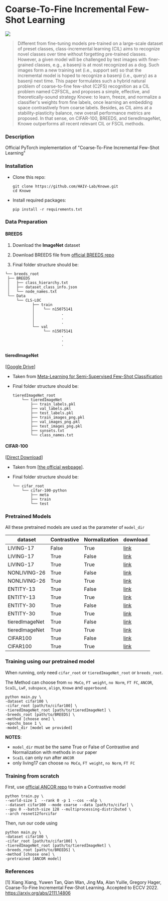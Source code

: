 # Coarse-To-Fine Incremental Few-Shot Learning

<a href="https://arxiv.org/abs/2111.14806">![](https://img.shields.io/badge/arxiv-2111.14806-red.svg)</a>

> Different from fine-tuning models pre-trained on a large-scale dataset of preset classes, class-incremental learning (CIL) aims to recognize novel classes over time without forgetting pre-trained classes. However, a given model will be challenged by test images with finer-grained classes, e.g., a basenji is at most recognized as a dog. Such images form a new training set (i.e., support set) so that the incremental model is hoped to recognize a basenji (i.e., query) as a basenji next time. This paper formulates such a hybrid natural problem of coarse-to-fine few-shot (C2FS) recognition as a CIL problem named C2FSCIL, and proposes a simple, effective, and theoretically-sound strategy Knowe: to learn, freeze, and normalize a classifier's weights from fine labels, once learning an embedding space contrastively from coarse labels. Besides, as CIL aims at a stability-plasticity balance, new overall performance metrics are proposed. In that sense, on CIFAR-100, BREEDS, and tieredImageNet, Knowe outperforms all recent relevant CIL or FSCIL methods.

### Description

Official PyTorch implementation of "Coarse-To-Fine Incremental Few-Shot Learning"

### Installation

- Clone this repo:
  
  ```
  git clone https://github.com/HAIV-Lab/Knowe.git
  cd Knowe
  ```
  
- Install required packages:
  
  ```
  pip install -r requirements.txt
  ```
  

### Data Preparation

#### BREEDS

1. Download the **ImageNet** dataset
  
2. Download BREEDS file from [official BREEDS repo](https://github.com/MadryLab/BREEDS-Benchmarks/blob/master/Constructing%20BREEDS%20datasets.ipynb)
  
3. Final folder structure should be:
  
  ```
  └── breeds_root
   ├── BREEDS
   │   ├── class_hierarchy.txt
   │   ├── dataset_class_info.json
   │   └── node_names.txt
   └── Data
       └── CLS-LOC
              ├── train
              │    └── n15075141
              │            .
              │            .
              │            .
              └── val
                   └── n15075141
                           .
                           .
                           .
  ```
  
  #### tieredImageNet
  
  [[Google Drive](https://drive.google.com/open?id=1g1aIDy2Ar_MViF2gDXFYDBTR-HYecV07)]
  

- Taken from [Meta-Learning for Semi-Supervised Few-Shot Classification](https://github.com/renmengye/few-shot-ssl-public)
  
- Final folder structure should be:
  
  ```
  tieredImageNet_root
      └── tieredImageNet
          ├── train_labels.pkl
          ├── val_labels.pkl
          ├── test_labels.pkl
          ├── train_images_png.pkl
          ├── val_images_png.pkl
          ├── test_images_png.pkl
          ├── synsets.txt
          └── class_names.txt
  ```
  

#### CIFAR-100

[[Direct Download](https://www.cs.toronto.edu/~kriz/cifar-100-python.tar.gz)]

- Taken from [[the official webpage](https://www.cs.toronto.edu/~kriz/cifar.html)].
  
- Final folder structure should be:
  
  ```
  └── cifar_root
      └── cifar-100-python
          ├── meta
          ├── train
          └── test
  ```
  

### Pretrained Models

All these pretrained models are used as the parameter of `model_dir`

| dataset | Contrastive | Normalization | download |
| --- | --- | --- | --- |
| LIVING-17 | False | True | [link](https://drive.google.com/file/d/1dkHcSEJ0fN9XZkWHqXlDySAXlQchU3SR/view?usp=sharing) |
| LIVING-17 | True | False | [link](https://drive.google.com/file/d/1mN2CcUoKj7vHh3vHjCjfar-9gHvHCgvt/view?usp=sharing) |
| LIVING-17 | True | True | [link](https://drive.google.com/file/d/1DwJYAMAHTZ_RVtn7LZ6COKw9siDt1VM2/view?usp=sharing) |
| NONLIVING-26 | True | False | [link](https://drive.google.com/file/d/11LEg3HaBAqiDLH6hWhFVr4A9ax_vTnYn/view?usp=sharing) |
| NONLIVING-26 | True | True | [link](https://drive.google.com/file/d/1yvS07Qu4PSmM9jbsuyqaDQBC5Shk0CZm/view?usp=sharing) |
| ENTITY-13 | True | False | [link](https://drive.google.com/file/d/1UBsOWAkXp8FZdwOhWezWiHVbBF5uMxge/view?usp=sharing) |
| ENTITY-13 | True | True | [link](https://drive.google.com/file/d/1fskNXokS89SAk_47Ck5MTqRLhsJtbOBa/view?usp=sharing) |
| ENTITY-30 | True | False | [link](https://drive.google.com/file/d/1uzsgdJGjviYA24HpNy4V93TVSw0AfWi-/view?usp=sharing) |
| ENTITY-30 | True | True | [link](https://drive.google.com/file/d/12NtBZ_r1iGMf84UdA0mpD17i_pBnXkiB/view?usp=sharing) |
| tieredImageNet | True | False | [link](https://drive.google.com/file/d/17LzhzUzmw2GoPwBHSISBuJIK-ahruh80/view?usp=sharing) |
| tieredImageNet | True | True | [link](https://drive.google.com/file/d/1MJB8UQZbuA1oJQd7waG_fnSoYEJ1iS3A/view?usp=sharing) |
| CIFAR100 | True | False | [link](https://drive.google.com/file/d/1zmBJBP3P24v9dRjM41TRA8r-SoAUeEGg/view?usp=sharing) |
| CIFAR100 | True | True | [link](https://drive.google.com/file/d/1iNQPzwHClE3XCCUhC19rfe40whWohMf0/view?usp=sharing) |

### Training using our pretrained model

When running, only need `cifar_root` or `tieredImageNet_root` or `breeds_root`.

The Method can choose from `no MoCo`, `FT weight`, `no Norm`, `FT FC`, `ANCOR`, `ScaIL`, `LwF`, `subspace`, `align`, `Knowe` and `upperbound`.

```
python main.py \
-dataset cifar100 \
-cifar_root [path/to/cifar100] \
-tieredImageNet_root [path/to/tieredImageNet] \
-breeds_root [path/to/BREEDS] \
-method [choose one] \
-epochs_base 1 \
-model_dir [model we provided]
```

**NOTES**:

- `model_dir` must be the same True or False of Contrastive and Normalization with methods in our paper
- `ScaIL` can only run after `ANCOR`
- only living17 can choose `no MoCo`, `FT weight`, `no Norm`, `FT FC`

### Training from scratch

First, use [official ANCOR repo](https://github.com/guybuk/ANCOR) to train a Contrastive model

```
python train.py \
--world-size 1  --rank 0 -p 1 --cos --mlp \
--dataset cifar100 --mode coarse --data [path/to/cifar] \
--gpu 0 --batch-size 128 --multiprocessing-distributed \
--arch resnet12forcifar
```

Then, run our code using

```
python main.py \
-dataset cifar100 \
-cifar_root [path/to/cifar100] \
-tieredImageNet_root [path/to/tieredImageNet] \
-breeds_root [path/to/BREEDS] \
-method [choose one] \
-pretrained [ANCOR model]
```

### References

[1] Xiang Xiang, Yuwen Tan, Qian Wan, Jing Ma, Alan Yuille, Gregory Hager, Coarse-To-Fine Incremental Few-Shot Learning. Accepted to ECCV 2022. https://arxiv.org/abs/2111.14806
